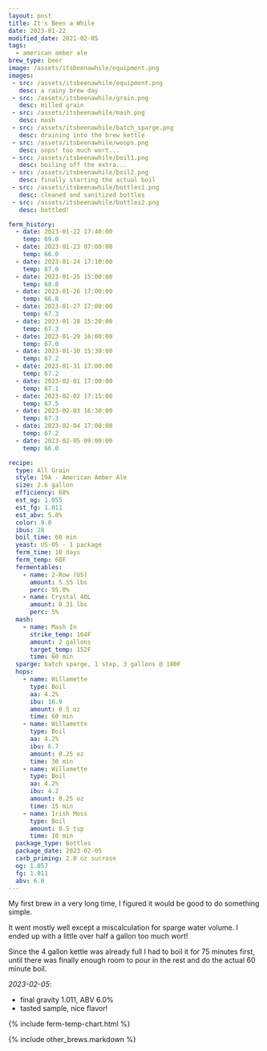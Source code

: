 ```yaml
---
layout: post
title: It's Been a While
date: 2023-01-22
modified_date: 2021-02-05
tags:
  - american amber ale
brew_type: beer
image: /assets/itsbeenawhile/equipment.png
images:
 - src: /assets/itsbeenawhile/equipment.png
   desc: a rainy brew day
 - src: /assets/itsbeenawhile/grain.png
   desc: milled grain
 - src: /assets/itsbeenawhile/mash.png
   desc: mash
 - src: /assets/itsbeenawhile/batch_sparge.png
   desc: draining into the brew kettle
 - src: /assets/itsbeenawhile/woops.png
   desc: oops! too much wort...
 - src: /assets/itsbeenawhile/boil1.png
   desc: boiling off the extra...
 - src: /assets/itsbeenawhile/boil2.png
   desc: finally starting the actual boil
 - src: /assets/itsbeenawhile/bottles1.png
   desc: cleaned and sanitized bottles
 - src: /assets/itsbeenawhile/bottles2.png
   desc: bottled!

ferm_history:
  - date: 2023-01-22 17:40:00
    temp: 69.0
  - date: 2023-01-23 07:00:00
    temp: 66.0
  - date: 2023-01-24 17:10:00
    temp: 67.0
  - date: 2023-01-25 15:00:00
    temp: 68.8
  - date: 2023-01-26 17:00:00
    temp: 66.8
  - date: 2023-01-27 17:00:00
    temp: 67.3
  - date: 2023-01-28 15:20:00
    temp: 67.3
  - date: 2023-01-29 16:00:00
    temp: 67.0
  - date: 2023-01-30 15:30:00
    temp: 67.2
  - date: 2023-01-31 17:00:00
    temp: 67.2
  - date: 2023-02-01 17:00:00
    temp: 67.1
  - date: 2023-02-02 17:15:00
    temp: 67.5
  - date: 2023-02-03 16:30:00
    temp: 67.3
  - date: 2023-02-04 17:00:00
    temp: 67.2
  - date: 2023-02-05 09:00:00
    temp: 66.0

recipe:
  type: All Grain
  style: 19A - American Amber Ale
  size: 2.6 gallon
  efficiency: 68%
  est_og: 1.055
  est_fg: 1.011
  est_abv: 5.8%
  color: 9.0
  ibus: 28
  boil_time: 60 min
  yeast: US-05 - 1 package
  ferm_time: 10 days
  ferm_temp: 68F
  fermentables:
    - name: 2-Row (US)
      amount: 5.55 lbs
      perc: 95.0%
    - name: Crystal 40L
      amount: 0.31 lbs
      perc: 5%
  mash:
    - name: Mash In
      strike_temp: 164F
      amount: 2 gallons
      target_temp: 152F
      time: 60 min
  sparge: batch sparge, 1 step, 3 gallons @ 180F
  hops:
    - name: Willamette
      type: Boil
      aa: 4.2%
      ibu: 16.9
      amount: 0.5 oz
      time: 60 min
    - name: Willamette
      type: Boil
      aa: 4.2%
      ibu: 6.7
      amount: 0.25 oz
      time: 30 min
    - name: Willamette
      type: Boil
      aa: 4.2%
      ibu: 4.2
      amount: 0.25 oz
      time: 15 min
    - name: Irish Moss
      type: Boil
      amount: 0.5 tsp
      time: 10 min
  package_type: Bottles
  package_date: 2023-02-05
  carb_priming: 2.0 oz sucrose
  og: 1.057
  fg: 1.011
  abv: 6.0
---
```

My first brew in a very long time, I figured it would be good to do something simple.

It went mostly well except a miscalculation for sparge water volume. I ended up with a little over half a gallon too much wort!

Since the 4 gallon kettle was already full I had to boil it for 75 minutes first, until there was finally enough room to pour in the rest and do the actual 60 minute boil.

*2023-02-05*:
- final gravity 1.011, ABV 6.0%
- tasted sample, nice flavor!

{% include ferm-temp-chart.html %}

{% include other_brews.markdown %}
